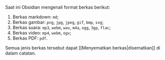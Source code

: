 Saat ini Obsidian mengenali format berkas berikut:

1. Berkas markdown: `md`;
2. Berkas gambar: `png`, `jpg`, `jpeg`, `gif`, `bmp`, `svg`;
3. Berkas suara: `mp3`, `webm`, `wav`, `m4a`, `ogg`, `3gp`, `flac`;
4. Berkas video: `mp4`, `webm`, `ogv`;
5. Berkas PDF: `pdf`.

Semua jenis berkas tersebut dapat [[Menyematkan berkas|disematkan]] di dalam catatan.
